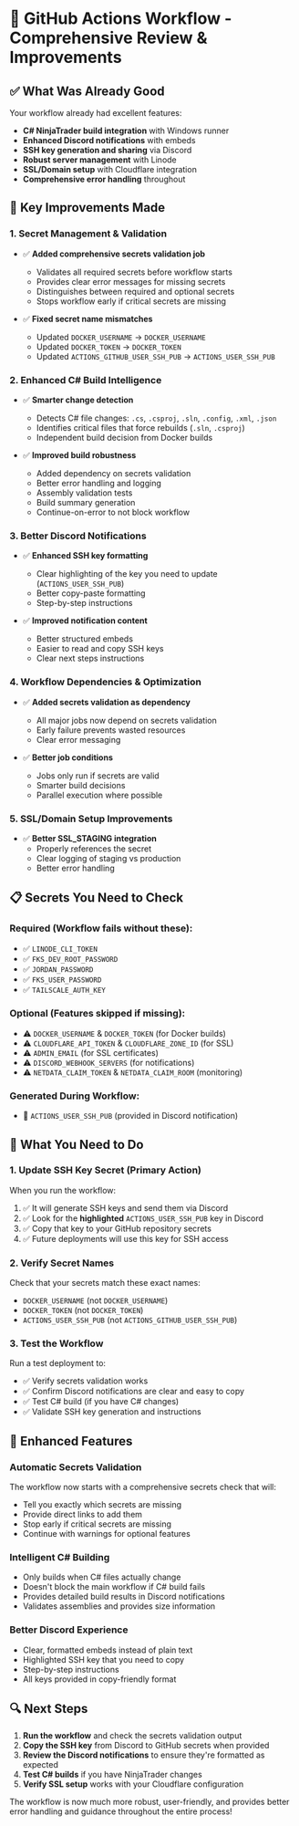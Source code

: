 # 🚀 GitHub Actions Workflow - Comprehensive Review & Improvements

## ✅ What Was Already Good

Your workflow already had excellent features:
- **C# NinjaTrader build integration** with Windows runner
- **Enhanced Discord notifications** with embeds  
- **SSH key generation and sharing** via Discord
- **Robust server management** with Linode
- **SSL/Domain setup** with Cloudflare integration
- **Comprehensive error handling** throughout

## 🔧 Key Improvements Made

### 1. **Secret Management & Validation**
- ✅ **Added comprehensive secrets validation job**
  - Validates all required secrets before workflow starts
  - Provides clear error messages for missing secrets
  - Distinguishes between required and optional secrets
  - Stops workflow early if critical secrets are missing

- ✅ **Fixed secret name mismatches**
  - Updated `DOCKER_USERNAME` → `DOCKER_USERNAME`
  - Updated `DOCKER_TOKEN` → `DOCKER_TOKEN`
  - Updated `ACTIONS_GITHUB_USER_SSH_PUB` → `ACTIONS_USER_SSH_PUB`

### 2. **Enhanced C# Build Intelligence**
- ✅ **Smarter change detection**
  - Detects C# file changes: `.cs`, `.csproj`, `.sln`, `.config`, `.xml`, `.json`
  - Identifies critical files that force rebuilds (`.sln`, `.csproj`)
  - Independent build decision from Docker builds

- ✅ **Improved build robustness**
  - Added dependency on secrets validation
  - Better error handling and logging
  - Assembly validation tests
  - Build summary generation
  - Continue-on-error to not block workflow

### 3. **Better Discord Notifications**
- ✅ **Enhanced SSH key formatting**
  - Clear highlighting of the key you need to update (`ACTIONS_USER_SSH_PUB`)
  - Better copy-paste formatting
  - Step-by-step instructions

- ✅ **Improved notification content**
  - Better structured embeds
  - Easier to read and copy SSH keys
  - Clear next steps instructions

### 4. **Workflow Dependencies & Optimization**
- ✅ **Added secrets validation as dependency**
  - All major jobs now depend on secrets validation
  - Early failure prevents wasted resources
  - Clear error messaging

- ✅ **Better job conditions**
  - Jobs only run if secrets are valid
  - Smarter build decisions
  - Parallel execution where possible

### 5. **SSL/Domain Setup Improvements**
- ✅ **Better SSL_STAGING integration**
  - Properly references the secret
  - Clear logging of staging vs production
  - Better error handling

## 📋 Secrets You Need to Check

### Required (Workflow fails without these):
- ✅ `LINODE_CLI_TOKEN`
- ✅ `FKS_DEV_ROOT_PASSWORD`
- ✅ `JORDAN_PASSWORD`
- ✅ `FKS_USER_PASSWORD`  
- ✅ `TAILSCALE_AUTH_KEY`

### Optional (Features skipped if missing):
- ⚠️ `DOCKER_USERNAME` & `DOCKER_TOKEN` (for Docker builds)
- ⚠️ `CLOUDFLARE_API_TOKEN` & `CLOUDFLARE_ZONE_ID` (for SSL)
- ⚠️ `ADMIN_EMAIL` (for SSL certificates)
- ⚠️ `DISCORD_WEBHOOK_SERVERS` (for notifications)
- ⚠️ `NETDATA_CLAIM_TOKEN` & `NETDATA_CLAIM_ROOM` (monitoring)

### Generated During Workflow:
- 🔑 `ACTIONS_USER_SSH_PUB` (provided in Discord notification)

## 🎯 What You Need to Do

### 1. **Update SSH Key Secret (Primary Action)**
When you run the workflow:
1. ✅ It will generate SSH keys and send them via Discord
2. ✅ Look for the **highlighted** `ACTIONS_USER_SSH_PUB` key in Discord
3. ✅ Copy that key to your GitHub repository secrets
4. ✅ Future deployments will use this key for SSH access

### 2. **Verify Secret Names**
Check that your secrets match these exact names:
- `DOCKER_USERNAME` (not `DOCKER_USERNAME`)
- `DOCKER_TOKEN` (not `DOCKER_TOKEN`)
- `ACTIONS_USER_SSH_PUB` (not `ACTIONS_GITHUB_USER_SSH_PUB`)

### 3. **Test the Workflow**
Run a test deployment to:
- ✅ Verify secrets validation works
- ✅ Confirm Discord notifications are clear and easy to copy
- ✅ Test C# build (if you have C# changes)
- ✅ Validate SSH key generation and instructions

## 🚀 Enhanced Features

### **Automatic Secrets Validation**
The workflow now starts with a comprehensive secrets check that will:
- Tell you exactly which secrets are missing
- Provide direct links to add them
- Stop early if critical secrets are missing
- Continue with warnings for optional features

### **Intelligent C# Building**
- Only builds when C# files actually change
- Doesn't block the main workflow if C# build fails
- Provides detailed build results in Discord notifications
- Validates assemblies and provides size information

### **Better Discord Experience**
- Clear, formatted embeds instead of plain text
- Highlighted SSH key that you need to copy
- Step-by-step instructions
- All keys provided in copy-friendly format

## 🔍 Next Steps

1. **Run the workflow** and check the secrets validation output
2. **Copy the SSH key** from Discord to GitHub secrets when provided
3. **Review the Discord notifications** to ensure they're formatted as expected
4. **Test C# builds** if you have NinjaTrader changes
5. **Verify SSL setup** works with your Cloudflare configuration

The workflow is now much more robust, user-friendly, and provides better error handling and guidance throughout the entire process!
